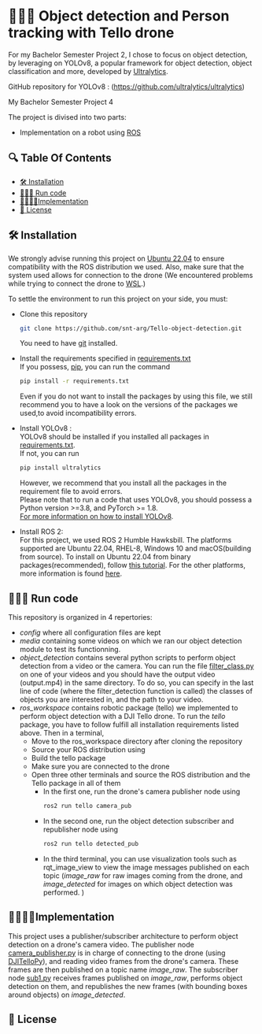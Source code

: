 # 👩‍💻📸 Object detection and Person tracking with Tello drone

For my Bachelor Semester Project 2, I chose to focus on object detection, by leveraging on YOLOv8, 
a popular framework for object detection, object classification and more, developed by [Ultralytics](https://github.com/ultralytics).

GitHub repository for YOLOv8 : (https://github.com/ultralytics/ultralytics)

My Bachelor Semester Project 4 

The project is divised into two parts:
* Implementation on a robot using [ROS](https://www.ros.org/)

## 🔍 Table Of Contents

- [🛠 Installation](#installation)
- [🧑‍💻️🏃 Run code](#run)
- [👨🏻‍💻📝Implementation](#implementation)
- [🧾 License](#license)

## 🛠️ Installation <a id="installation"></a>
We strongly advise running this project on [Ubuntu 22.04](https://ubuntu.com/tutorials/install-ubuntu-desktop#1-overview) to ensure compatibility with the ROS distribution we used.
Also, make sure that the system used allows for connection to the drone (We encountered problems while trying to connect the drone to [WSL](https://learn.microsoft.com/en-us/windows/wsl/about).)

To settle the environment to run this project on your side, you must:
- Clone this repository
  ```sh
  git clone https://github.com/snt-arg/Tello-object-detection.git
  ```
  You need to have [git](https://git-scm.com/book/en/v2/Getting-Started-Installing-Git) installed.
  
- Install the requirements specified in [requirements.txt](https://github.com/maeri18/YOLOV8-BSP2/blob/main/requirements.txt)\
  If you possess, [pip](https://pypi.org/project/pip/), you can run the command
  ```sh
  pip install -r requirements.txt
  ``` 
  Even if you do not want to install the packages by using this file, we still recommend you to have a look on the versions of the packages we used,to avoid incompatibility errors.
- Install YOLOv8 :\
    YOLOv8 should be installed if you installed all packages in [requirements.txt](https://github.com/snt-arg/Tello-object-detection/blob/main/requirements.txt).\
  If not, you can run
  ```sh
  pip install ultralytics
  ```
  However, we recommend that you install all the packages in the requirement file to avoid errors.\
    Please note that to run a code that uses YOLOv8, you should possess a Python version >=3.8, and PyTorch >= 1.8.\
    [For more information on how to install YOLOv8](https://github.com/ultralytics/ultralytics?tab=readme-ov-file#documentation).
  
- Install ROS 2:\
  For this project, we used ROS 2 Humble Hawksbill. The platforms supported are Ubuntu 22.04, RHEL-8, Windows 10 and macOS(building from source).
  To install on Ubuntu 22.04 from binary packages(recommended), follow [this tutorial](https://docs.ros.org/en/humble/Installation/Ubuntu-Install-Debians.html).
  For the other platforms, more information is found [here](https://docs.ros.org/en/humble/Installation.html).

## 🧑‍💻️🏃 Run code
This repository is organized in 4 repertories:
- *config* where all configuration files are kept
- *media* containing some videos on which we ran our object detection module to test its functionning.
- *object_detection* contains several python scripts to perform object detection from a video or the camera.
  You can run the file [filter_class.py](https://github.com/snt-arg/Tello-object-detection/blob/main/object_detection/filter_class.py) on one of your videos and you should have the output video (output.mp4) in the same directory.
  To do so, you can specify in the last line of code (where the filter_detection function is called) the classes of objects you are interested in, and the path to your video.
- *ros_workspace* contains robotic package (tello) we implemented to perform object detection with a DJI Tello drone.
  To run the *tello* package, you have to follow fulfill all installation requirements listed above.
  Then in a terminal,
  - Move to the ros_workspace directory after cloning the repository
  - Source your ROS distribution using
  - Build the tello package
  - Make sure you are connected to the drone
  - Open three other terminals and source the ROS distribution and the Tello package in all of them
      * In the first one, run the drone's camera publisher node using
        ```sh
        ros2 run tello camera_pub
        ```
      * In the second one, run the object detection subscriber and republisher node using
        ```sh
        ros2 run tello detected_pub
        ```
      * In the third terminal, you can use visualization tools such as rqt_image_view to view the image messages published on each topic (*image_raw* for raw images coming from the drone, and *image_detected* for images on which object detection was performed. )
    

## 👨🏻‍💻📝Implementation <a id="implementation"></a>
This project uses a publisher/subscriber architecture to perform object detection on a drone's camera video.
The publisher node [camera_publisher.py](https://github.com/snt-arg/Tello-object-detection/blob/main/ros_workspace/tello/tello/camera_publisher.py) is in charge of connecting to the drone (using [DJITelloPy](https://github.com/damiafuentes/DJITelloPy)), and reading video frames from the drone's camera.
These frames are then published on a topic name *image_raw*.
The subscriber node [sub1.py](https://github.com/snt-arg/Tello-object-detection/blob/main/ros_workspace/tello/tello/sub1.py) receives frames published on *image_raw*, performs object detection on them, and republishes the new frames (with bounding boxes around objects) on *image_detected*.
## 🧾 License <a id="license"></a>



